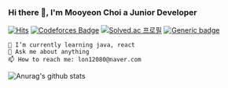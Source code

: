 ### Hi there 👋, I'm Mooyeon Choi a Junior Developer
[![Hits](https://hits.seeyoufarm.com/api/count/incr/badge.svg?url=https%3A%2F%2Fgithub.com%2Fmooyeon-choi&count_bg=%2379C83D&title_bg=%23555555&icon=iconify.svg&icon_color=%23E7E7E7&title=hits&edge_flat=false)](https://hits.seeyoufarm.com)
[![Codeforces Badge](https://cp-logo.vercel.app/codeforces/mooyeon)](https://codeforces.com/profile/mooyeon) [![Solved.ac
프로필](http://mazassumnida.wtf/api/mini/generate_badge?boj=memoria22)](https://solved.ac/memoria22)
[![Generic badge](https://img.shields.io/badge/Blog-moo.choi-yellow.svg)](https://moo-choi.tistory.com/)
```
🌱 I’m currently learning java, react
💬 Ask me about anything
📫 How to reach me: lon12080@naver.com
```

![Anurag's github stats](https://github-readme-stats.vercel.app/api?username=mooyeon-choi&count_private=true)
